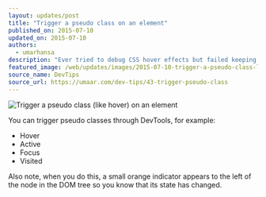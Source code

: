 ```yaml
---
layout: updates/post
title: "Trigger a pseudo class on an element"
published_on: 2015-07-10
updated_on: 2015-07-10
authors:
  - umarhansa
description: "Ever tried to debug CSS hover effects but failed keeping the mouse on the element? Here's how to do it."
featured_image: /web/updates/images/2015-07-10-trigger-a-pseudo-class-like-hover-on-an-element/trigger-pseudo-class.gif
source_name: DevTips
source_url: https://umaar.com/dev-tips/43-trigger-pseudo-class
---
```

<img src="/web/updates/images/2015-07-10-trigger-a-pseudo-class-like-hover-on-an-element/trigger-pseudo-class.gif" alt="Trigger a pseudo class (like hover) on an element">

You can trigger pseudo classes through DevTools, for example:

<ul>
<li>Hover</li>
<li>Active</li>
<li>Focus</li>
<li>Visited</li>
</ul>

Also note, when you do this, a small orange indicator appears to the left of the node in the DOM tree so you know that its state has changed.



		
